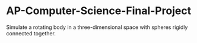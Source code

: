 # AP-Computer-Science-Final-Project
Simulate a rotating body in a three-dimensional space with spheres rigidly connected together.
